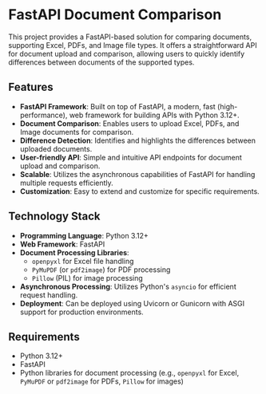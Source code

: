 # FastAPI Document Comparison

This project provides a FastAPI-based solution for comparing documents, supporting Excel, PDFs, and Image file types. It offers a straightforward API for document upload and comparison, allowing users to quickly identify differences between documents of the supported types.

## Features

- **FastAPI Framework**: Built on top of FastAPI, a modern, fast (high-performance), web framework for building APIs with Python 3.12+.
- **Document Comparison**: Enables users to upload Excel, PDFs, and Image documents for comparison.
- **Difference Detection**: Identifies and highlights the differences between uploaded documents.
- **User-friendly API**: Simple and intuitive API endpoints for document upload and comparison.
- **Scalable**: Utilizes the asynchronous capabilities of FastAPI for handling multiple requests efficiently.
- **Customization**: Easy to extend and customize for specific requirements.

## Technology Stack

- **Programming Language**: Python 3.12+
- **Web Framework**: FastAPI
- **Document Processing Libraries**:
  - `openpyxl` for Excel file handling
  - `PyMuPDF` (or `pdf2image`) for PDF processing
  - `Pillow` (PIL) for image processing
- **Asynchronous Processing**: Utilizes Python's `asyncio` for efficient request handling.
- **Deployment**: Can be deployed using Uvicorn or Gunicorn with ASGI support for production environments.

## Requirements

- Python 3.12+
- FastAPI
- Python libraries for document processing (e.g., `openpyxl` for Excel, `PyMuPDF` or `pdf2image` for PDFs, `Pillow` for images)
